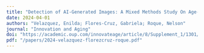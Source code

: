 ```yaml
---
title: "Detection of AI-Generated Images: A Mixed Methods Study On Age-Related Differences"
date: 2024-04-01
authors: "Velazquez, Enilda; Flores-Cruz, Gabriela; Roque, Nelson"
journal: "Innovation and Aging"
doi: "https://academic.oup.com/innovateage/article/8/Supplement_1/1301/7939921?searchresult=1"
pdf: "/papers/2024-velazquez-florezcruz-roque.pdf"
---
```


